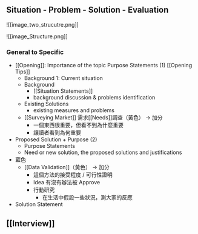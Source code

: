 ## Situation - Problem - Solution - Evaluation

![[image_two_strucutre.png]]

![[image_Structure.png]]
### General to Specific
- [[Opening]]: Importance of the topic Purpose Statements (1) [[Opening Tips]]
	- Background 1: Current situation 
	- Background
		- [[Situation Statements]]
		- background discussion & problems identification
	- Existing Solutions
		- existing measures and problems
	- [[Surveying Market]] 需求[[Needs]]調查（黃色） -> 加分
		- 一個東西很重要，但看不到為什麼重要
		- 讓讀者看到為何重要
- Proposed Solution + Purpose (2)
	- Purpose Statements
	- Need or new solution, the proposed solutions and justifications
- 藍色
	- [[Data Validation]]（黃色） -> 加分
		- 這個方法的接受程度 / 可行性證明
		- Idea 有沒有辦法被 Approve
		- 行動研究
			- 在生活中假設一些狀況，測大家的反應
- Solution Statement

## [[Interview]]